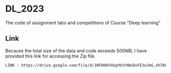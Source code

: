 # DL_2023
The code of assignment labs and competitions of Course "Deep learning"

## Link
Because the total size of the data and code exceeds 500MB, I have provided this link for accessing the Zip file.
```bash
LINK : https://drive.google.com/file/d/1NF00AYk6qYKnYXWsDxFE3oJmG_eh7bKU/view?usp=drive_link
```
